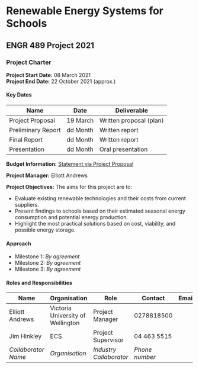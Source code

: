 # Renewable Energy Systems for Schools
## ENGR 489 Project 2021

### Project Charter

**Project Start Date:** 08 March 2021<br>
**Project End Date:** 22 October 2021 (approx.)

#### Key Dates

| Name | Date | Deliverable |
| --- | --- | --- |
| Project Proposal | 19 March | Written proposal (plan) |
| Preliminary Report | dd Month | Written report |
| Final Report | dd Month | Written report |
| Presentation | dd Month | Oral presentation |


**Budget Information:** 
[Statement via Project Proposal](https://gitlab.ecs.vuw.ac.nz/course-work/project489/2021/andrewelli/renewable-energy-systems-for-schools/-/blob/master/Images/Capture.PNG)


**Project Manager:** Elliott Andrews

**Project Objectives:** The aims for this project are to:

- Evaluate existing renewable technologies and their costs from current suppliers.
- Present findings to schools based on their estimated seasonal energy consumption and
potential energy production.
- Highlight the most practical solutions based on cost, viability, and possible energy storage.

#### Approach

*  Milestone 1: *By agreement*
*  Milestone 2: *By agreement*
*  Milestone 3: *By agreement*

#### Roles and Responsibilities

| Name | Organisation | Role | Contact | Email |
| ---- | ------------ | ---- | ------- | ----- |
| Elliott Andrews | Victoria University of Wellington | Project Manager | 0278818500 |  |
| Jim Hinkley | ECS | Project Supervisor | 04 463 5515 |  |
| *Collaborator Name* | *Organisation* | *Industry Collaborator* | *Phone number* |  |

